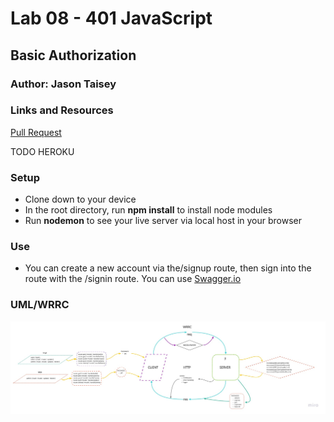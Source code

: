 # Lab 08 - 401 JavaScript

## Basic Authorization

### Author: Jason Taisey

### Links and Resources

[Pull Request](https://github.com/JTaisey389/auth-api/pull/1)

TODO HEROKU

### Setup
- Clone down to your device
- In the root directory, run **npm install** to install node modules 
- Run **nodemon** to see your live server via local host in your browser

### Use 
- You can create a new account via the/signup route, then sign into the route with the /signin route. You can use [Swagger.io](https://inspector.swagger.io/builder)

### UML/WRRC 
![WRRC](Assets/Lab_08_WRRC.jpg)
